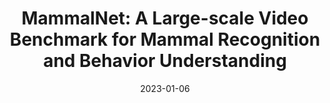 ---
layout: default
modal-id: 21
date: 2023-01-06
img: chen-jun.png
alt: image-alt
number: 21
number-alt: 21
short-title: 
title: 'MammalNet: A Large-scale Video Benchmark for Mammal Recognition and Behavior Understanding'
project-date: January 2023
client: Jun Chen<sup>1</sup>
category: <sup>1</sup>KAUST
description: 'Monitoring animal behavior can facilitate conservation efforts by providing key insights into wildlife health, population status, and ecosystem function. Automatic recognition of animals and their behaviors is critical for capitalizing on the large unlabeled datasets generated by modern video devices and for accelerating monitoring efforts at scale. However, the development of automated recognition systems is currently hindered by a lack of appropriate labeled datasets. Existing video datasets 1) do not classify animals according to established biological taxonomies; 2) are too small to facilitate large-scale behavioral studies and are often limited to a single species; and 3) do not feature temporally localized annotations and therefore do not facilitate localization of targeted behaviors within longer video sequences. Thus, we propose MammalNet, a new large-scale animal behavior dataset with taxonomy-guided annotations of mammals and their common behaviors. MammalNet contains over 18K videos totaling 539 hours, which is ∼10 times larger than the largest existing animal behavior dataset. It covers 17 orders, 69 families, and 173 mammal categories for animal categorization and captures 12 high-level animal behaviors that received focus in previous animal behavior studies.'
short-description: 'Monitoring animal behavior can facilitate conservation efforts by providing key insights into wildlife health, population status, and ecosystem function'
---
